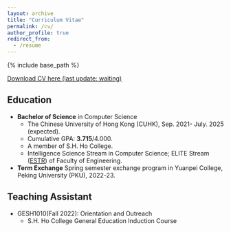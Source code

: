 ```yaml
---
layout: archive
title: "Curriculum Vitae"
permalink: /cv/
author_profile: true
redirect_from:
  - /resume
---
```


{% include base_path %}

[Download CV here (last update: waiting)](https://YanY-Henry.github.io/files/CV_YanYuhangHenry.pdf)

## Education

* **Bachelor of Science** in Computer Science
  * The Chinese University of Hong Kong (CUHK), Sep. 2021- July. 2025 (expected).
  * Cumulative GPA: **3.715**/4.000.
  * A member of S.H. Ho College.
  * Intelligence Science Stream in Computer Science; ELITE Stream ([ESTR](https://www.erg.cuhk.edu.hk/erg/Elite)) of Faculty of Engineering.
* **Term Exchange** Spring semester exchange program in Yuanpei College, Peking University (PKU), 2022-23.

## Teaching Assistant

* GESH1010(Fall 2022): Orientation and Outreach
  * S.H. Ho College General Education Induction Course

